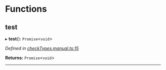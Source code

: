 

# Functions

<a id="test"></a>

##  test

▸ **test**(): `Promise`<`void`>

*Defined in [checkTypes.manual.ts:15](https://github.com/polkadot-js/api/blob/a2b038e/packages/api/src/checkTypes.manual.ts#L15)*

**Returns:** `Promise`<`void`>

___

